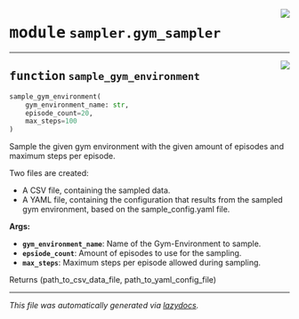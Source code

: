<!-- markdownlint-disable -->

<a href="..\..\stable_baselines_model_based_rl\sampler\gym_sampler.py#L0"><img align="right" style="float:right;" src="https://img.shields.io/badge/-source-cccccc?style=flat-square"></a>

# <kbd>module</kbd> `sampler.gym_sampler`





---

<a href="..\..\stable_baselines_model_based_rl\sampler\gym_sampler.py#L97"><img align="right" style="float:right;" src="https://img.shields.io/badge/-source-cccccc?style=flat-square"></a>

## <kbd>function</kbd> `sample_gym_environment`

```python
sample_gym_environment(
    gym_environment_name: str,
    episode_count=20,
    max_steps=100
)
```

Sample the given gym environment with the given amount of episodes and maximum steps per episode. 

Two files are created: 
  - A CSV file, containing the sampled data. 
  - A YAML file, containing the configuration that results from the sampled gym  environment, based on the sample_config.yaml file. 



**Args:**
 
 - <b>`gym_environment_name`</b>:  Name of the Gym-Environment to sample. 
 - <b>`epsiode_count`</b>:  Amount of episodes to use for the sampling. 
 - <b>`max_steps`</b>:  Maximum steps per episode allowed during sampling. 

Returns (path_to_csv_data_file, path_to_yaml_config_file) 




---

_This file was automatically generated via [lazydocs](https://github.com/ml-tooling/lazydocs)._
